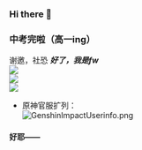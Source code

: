 ### Hi there 👋

### 中考完啦（高一ing）
谢邀，社恐
***好了，我是fw***  
![](https://github-readme-stats.vercel.app/api?username=awesomehhhhh&show_icons=true&icon_color=CE1D2D&text_color=718096&bg_color=ffffff)  
![](https://github-readme-stats-anuraghazra1.vercel.app/api/top-langs/?username=awesomehhhhh&layout=compact&hide=HLSL,ShaderLab)  
![](https://visitor-badge.glitch.me/badge?page_id=awesomehhhhh)
- 原神官服扩列：  
![GenshinImpactUserinfo.png](https://i.loli.net/2021/11/28/ujSWBa3XOPRrJ4A.png)
#### 好耶——

